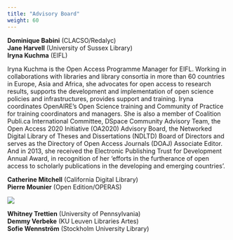 ```yaml
---
title: "Advisory Board"
weight: 60
---
```


**Dominique Babini** (CLACSO/Redalyc)  
**Jane Harvell** (University of Sussex Library)  
**Iryna Kuchma** (EIFL)

Iryna Kuchma is the Open Access Programme Manager for EIFL. Working in collaborations with libraries and library consortia in more than 60 countries in Europe, Asia and Africa, she advocates for open access to research results, supports the development and implementation of open science policies and infrastructures, provides support and training. Iryna coordinates OpenAIRE’s Open Science training and Community of Practice for training coordinators and managers. She is also a member of Coalition Publi.ca International Committee, DSpace Community Advisory Team, the Open Access 2020 Initiative (OA2020) Advisory Board, the Networked Digital Library of Theses and Dissertations (NDLTD) Board of Directors and serves as the Directory of Open Access Journals (DOAJ) Associate Editor. And in 2013, she received the Electronic Publishing Trust for Development Annual Award, in recognition of her ‘efforts in the furtherance of open access to scholarly publications in the developing and emerging countries’.  

**Catherine Mitchell** (California Digital Library)  
**Pierre Mounier** (Open Edition/OPERAS)  

![](/HugoSandbox/static/images/Pierre/pmouniercouleur.png)

**Whitney Trettien** (University of Pennsylvania)  
**Demmy Verbeke** (KU Leuven Libraries Artes)  
**Sofie Wennström** (Stockholm University Library)  
